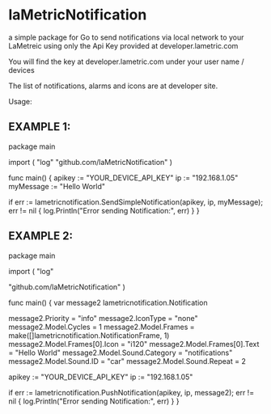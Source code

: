 # laMetricNotification
a simple package for Go to send notifications via local network to your LaMetreic 
using only the Api Key provided at developer.lametric.com

You will find the key at developer.lametric.com under your user name / devices

The list of notifications, alarms and icons are at developer site.

Usage:

## EXAMPLE 1:

package main

import (
  "log"
  "github.com/laMetricNotification"
)

func main() {
  apikey := "YOUR_DEVICE_API_KEY"
  ip := "192.168.1.05"
  myMessage := "Hello World"
  
  if err := lametricnotification.SendSimpleNotification(apikey, ip, myMessage); err != nil {
		log.Println("Error sending Notification:", err)
  }
}
  
## EXAMPLE 2:

package main

import (
  "log"

  "github.com/laMetricNotification"
)

func main() {
  var message2 lametricnotification.Notification
	
  message2.Priority = "info"
	message2.IconType = "none"
	message2.Model.Cycles = 1
	message2.Model.Frames = make([]lametricnotification.NotificationFrame, 1)
	message2.Model.Frames[0].Icon = "i120"
	message2.Model.Frames[0].Text = "Hello World"
	message2.Model.Sound.Category = "notifications"
	message2.Model.Sound.ID = "car"
	message2.Model.Sound.Repeat = 2

  apikey := "YOUR_DEVICE_API_KEY"
  ip := "192.168.1.05"

  if err := lametricnotification.PushNotification(apikey, ip, message2); err != nil {
     log.Println("Error sending Notification:", err)
  }
}





